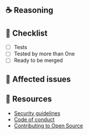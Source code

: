 <!--
Thanks for your interest in the project. Bugs filed and PRs submitted are appreciated!

Please fill out the information below to expedite the review and (hopefully)
merge of your pull request!

**NOTE**:

- It's a good idea to open an issue first to discuss potential changes.
- Please make sure that you are _NOT_ opening a PR to fix a potential security vulnerability. Instead, please follow the [Security guidelines](https://github.com/sse-auth/react/blob/master/SECURITY.md) to disclose the issue to us confidentially.

-->

## ☕️ Reasoning

<!-- What changes are being made? What feature/bug is being fixed here? -->

## 🧢 Checklist

<!-- - [ ] Documentation -->
- [ ] Tests
- [ ] Tested by more than One
- [ ] Ready to be merged

## 🎫 Affected issues

<!--
Please [scout and link issues](https://github.com/sse-auth/react/issues) that might be solved by this PR. And include text like the following to close them automatically when this is merged:

Fixes: INSERT_ISSUE_LINK_HERE
-->

## 📌 Resources

- [Security guidelines](https://github.com/sse-auth/react/blob/master/SECURITY.md)
- [Code of conduct](https://github.com/sse-auth/react/blob/master/CODE_OF_CONDUCT.md)
- [Contributing to Open Source](https://kcd.im/pull-request)